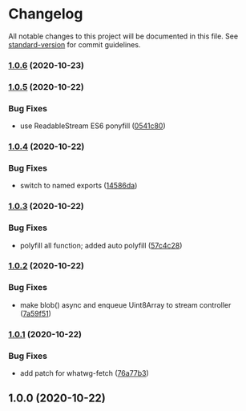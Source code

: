 # Changelog

All notable changes to this project will be documented in this file. See [standard-version](https://github.com/conventional-changelog/standard-version) for commit guidelines.

### [1.0.6](https://github.com/acostalima/react-native-polyfill-globals/compare/v1.0.5...v1.0.6) (2020-10-23)

### [1.0.5](https://github.com/acostalima/react-native-polyfill-globals/compare/v1.0.4...v1.0.5) (2020-10-22)


### Bug Fixes

* use ReadableStream ES6 ponyfill ([0541c80](https://github.com/acostalima/react-native-polyfill-globals/commit/0541c807d274d9fd3e78e273c93b0b23020ba2e4))

### [1.0.4](https://github.com/acostalima/react-native-polyfill-globals/compare/v1.0.3...v1.0.4) (2020-10-22)


### Bug Fixes

* switch to named exports ([14586da](https://github.com/acostalima/react-native-polyfill-globals/commit/14586daa460ccbee42d777323bcfb3410d232aca))

### [1.0.3](https://github.com/acostalima/react-native-polyfill-globals/compare/v1.0.2...v1.0.3) (2020-10-22)


### Bug Fixes

* polyfill all function; added auto polyfill ([57c4c28](https://github.com/acostalima/react-native-polyfill-globals/commit/57c4c2804c2a270b321c93dc23c2ff66532b4d6a))

### [1.0.2](https://github.com/acostalima/react-native-polyfill-globals/compare/v1.0.1...v1.0.2) (2020-10-22)


### Bug Fixes

* make blob() async and enqueue Uint8Array to stream controller ([7a59f51](https://github.com/acostalima/react-native-polyfill-globals/commit/7a59f519e08c74c4c2576b869c6923bd5f0df94d))

### [1.0.1](https://github.com/acostalima/react-native-polyfill-globals/compare/v1.0.0...v1.0.1) (2020-10-22)


### Bug Fixes

* add patch for whatwg-fetch ([76a77b3](https://github.com/acostalima/react-native-polyfill-globals/commit/76a77b38f231abe23443897ed7cfe7668f215c8a))

## 1.0.0 (2020-10-22)
